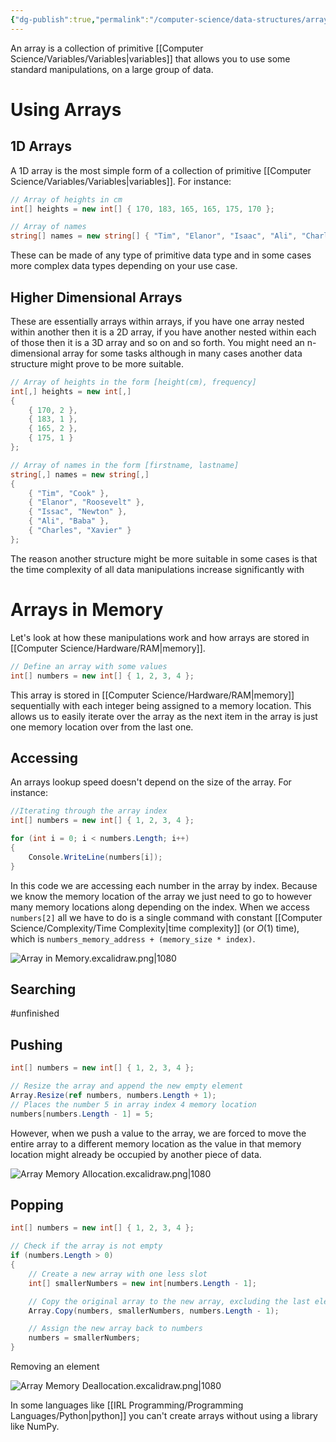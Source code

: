 ```yaml
---
{"dg-publish":true,"permalink":"/computer-science/data-structures/array/","tags":["unfinished"]}
---
```


An array is a collection of primitive [[Computer Science/Variables/Variables\|variables]] that allows you to use some standard manipulations, on a large group of data. 

# Using Arrays

## 1D Arrays

A 1D array is the most simple form of a collection of primitive [[Computer Science/Variables/Variables\|variables]]. For instance:
```csharp
// Array of heights in cm
int[] heights = new int[] { 170, 183, 165, 165, 175, 170 };

// Array of names
string[] names = new string[] { "Tim", "Elanor", "Isaac", "Ali", "Charles" };
```

These can be made of any type of primitive data type and in some cases more complex data types depending on your use case.

## Higher Dimensional Arrays

These are essentially arrays within arrays, if you have one array nested within another then it is a 2D array, if you have another nested within each of those then it is a 3D array and so on and so forth. You might need an n-dimensional array for some tasks although in many cases another data structure might prove to be more suitable.

```csharp
// Array of heights in the form [height(cm), frequency]
int[,] heights = new int[,] 
{
    { 170, 2 },
    { 183, 1 },
    { 165, 2 },
    { 175, 1 }
};

// Array of names in the form [firstname, lastname]
string[,] names = new string[,]
{
    { "Tim", "Cook" },
    { "Elanor", "Roosevelt" },
    { "Issac", "Newton" },
    { "Ali", "Baba" },
    { "Charles", "Xavier" }
};
```

The reason another structure might be more suitable in some cases is that the time complexity of all data manipulations increase significantly with 
# Arrays in Memory

Let's look at how these manipulations work and how arrays are stored in [[Computer Science/Hardware/RAM\|memory]].

```csharp
// Define an array with some values
int[] numbers = new int[] { 1, 2, 3, 4 };
```

This array is stored in [[Computer Science/Hardware/RAM\|memory]] sequentially with each integer being assigned to a memory location. This allows us to easily iterate over the array as the next item in the array is just one memory location over from the last one.

## Accessing

An arrays lookup speed doesn't depend on the size of the array. For instance:

```csharp
//Iterating through the array index
int[] numbers = new int[] { 1, 2, 3, 4 };

for (int i = 0; i < numbers.Length; i++)
{
    Console.WriteLine(numbers[i]);
}
```

In this code we are accessing each number in the array by index. Because we know the memory location of the array we just need to go to however many memory locations along depending on the index. When we access `numbers[2]` all we have to do is a single command with constant [[Computer Science/Complexity/Time Complexity\|time complexity]] (or $O(1)$ time), which is `numbers_memory_address + (memory_size * index)`.

![Array in Memory.excalidraw.png|1080](/img/user/Excalidraw/Data%20Structures/Arrays/Array%20in%20Memory.excalidraw.png)

## Searching
#unfinished

## Pushing

```csharp
int[] numbers = new int[] { 1, 2, 3, 4 };

// Resize the array and append the new empty element
Array.Resize(ref numbers, numbers.Length + 1);
// Places the number 5 in array index 4 memory location
numbers[numbers.Length - 1] = 5;
```

However, when we push a value to the array, we are forced to move the entire array to a different memory location as the value in that memory location might already be occupied by another piece of data.

![Array Memory Allocation.excalidraw.png|1080](/img/user/Excalidraw/Data%20Structures/Arrays/Array%20Memory%20Allocation.excalidraw.png)

## Popping

```csharp
int[] numbers = new int[] { 1, 2, 3, 4 };

// Check if the array is not empty
if (numbers.Length > 0)
{
    // Create a new array with one less slot
    int[] smallerNumbers = new int[numbers.Length - 1];

    // Copy the original array to the new array, excluding the last element
    Array.Copy(numbers, smallerNumbers, numbers.Length - 1);

    // Assign the new array back to numbers
    numbers = smallerNumbers;
}
```

Removing an element 

![Array Memory Deallocation.excalidraw.png|1080](/img/user/Excalidraw/Data%20Structures/Arrays/Array%20Memory%20Deallocation.excalidraw.png)

In some languages like [[IRL Programming/Programming Languages/Python\|python]] you can't create arrays without using a library like NumPy.